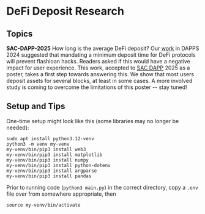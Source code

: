 # DeFi Deposit Research

## Topics
**SAC-DAPP-2025** How long is the average DeFi deposit? Our [work](https://ieeexplore.ieee.org/document/10646464) in DAPPS 2024 suggested that mandating a minimum deposit time for DeFi protocols will prevent flashloan hacks. Readers asked if this would have a negative impact for user experience. This work, accepted to [SAC DAPP](https://www.cas-blockchain-certification.com/en/acm-sac-dapp-track) 2025 as a poster, takes a first step towards answering this. We show that most users deposit assets for several blocks, at least in some cases. A more involved study is coming to overcome the limitations of this poster -- stay tuned!

## Setup and Tips
One-time setup might look like this (some libraries may no longer be needed):

```
sudo apt install python3.12-venv
python3 -m venv my-venv
my-venv/bin/pip3 install web3
my-venv/bin/pip3 install matplotlib
my-venv/bin/pip3 install numpy
my-venv/bin/pip3 install python-dotenv
my-venv/bin/pip3 install argparse
my-venv/bin/pip3 install pandas
```

Prior to running code (`python3 main.py`) in the correct directory, copy a `.env` file over from somewhere appropriate, then
```
source my-venv/bin/activate
```
